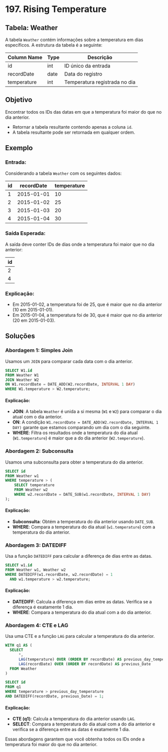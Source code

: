 # 197. Rising Temperature

## Tabela: Weather

A tabela `Weather` contém informações sobre a temperatura em dias específicos. A estrutura da tabela é a seguinte:

| Column Name | Type    | Descrição                        |
|-------------|---------|----------------------------------|
| id          | int     | ID único da entrada               |
| recordDate   | date    | Data do registro                  |
| temperature  | int     | Temperatura registrada no dia    |

## Objetivo

Encontrar todos os IDs das datas em que a temperatura foi maior do que no dia anterior.

- Retornar a tabela resultante contendo apenas a coluna `id`.
- A tabela resultante pode ser retornada em qualquer ordem.

## Exemplo

### Entrada:

Considerando a tabela `Weather` com os seguintes dados:

| id | recordDate | temperature |
|----|------------|-------------|
| 1  | 2015-01-01 | 10          |
| 2  | 2015-01-02 | 25          |
| 3  | 2015-01-03 | 20          |
| 4  | 2015-01-04 | 30          |

### Saída Esperada:

A saída deve conter IDs de dias onde a temperatura foi maior que no dia anterior:

| id |
|----|
| 2  |
| 4  |

### Explicação:

- Em 2015-01-02, a temperatura foi de 25, que é maior que no dia anterior (10 em 2015-01-01).
- Em 2015-01-04, a temperatura foi de 30, que é maior que no dia anterior (20 em 2015-01-03).

## Soluções

### Abordagem 1: Simples Join

Usamos um `JOIN` para comparar cada data com o dia anterior.

```sql
SELECT W1.id
FROM Weather W1
JOIN Weather W2
ON W1.recordDate = DATE_ADD(W2.recordDate, INTERVAL 1 DAY)
WHERE W1.temperature > W2.temperature;
```

#### Explicação:
- **JOIN**: A tabela `Weather` é unida a si mesma (`W1` e `W2`) para comparar o dia atual com o dia anterior.
- **ON**: A condição `W1.recordDate = DATE_ADD(W2.recordDate, INTERVAL 1 DAY)` garante que estamos comparando um dia com o dia seguinte.
- **WHERE**: Filtra os resultados onde a temperatura do dia atual (`W1.temperature`) é maior que a do dia anterior (`W2.temperature`).

### Abordagem 2: Subconsulta

Usamos uma subconsulta para obter a temperatura do dia anterior.

```sql
SELECT id
FROM Weather w1
WHERE temperature > (
    SELECT temperature
    FROM Weather w2
    WHERE w2.recordDate = DATE_SUB(w1.recordDate, INTERVAL 1 DAY)
);
```

#### Explicação:
- **Subconsulta**: Obtém a temperatura do dia anterior usando `DATE_SUB`.
- **WHERE**: Compara a temperatura do dia atual (`w1.temperature`) com a temperatura do dia anterior.

### Abordagem 3: DATEDIFF

Usa a função `DATEDIFF` para calcular a diferença de dias entre as datas.

```sql
SELECT w1.id
FROM Weather w1, Weather w2
WHERE DATEDIFF(w1.recordDate, w2.recordDate) = 1
  AND w1.temperature > w2.temperature;
```

#### Explicação:
- **DATEDIFF**: Calcula a diferença em dias entre as datas. Verifica se a diferença é exatamente 1 dia.
- **WHERE**: Compara a temperatura do dia atual com a do dia anterior.

### Abordagem 4: CTE e LAG

Usa uma CTE e a função `LAG` para calcular a temperatura do dia anterior.

```sql
WITH q1 AS (
  SELECT 
      *,
      LAG(temperature) OVER (ORDER BY recordDate) AS previous_day_temperature,
      LAG(recordDate) OVER (ORDER BY recordDate) AS previous_Date
  FROM Weather
)

SELECT id
FROM q1
WHERE temperature > previous_day_temperature
AND DATEDIFF(recordDate, previous_Date) = 1;
```

#### Explicação:
- **CTE (q1)**: Calcula a temperatura do dia anterior usando `LAG`.
- **SELECT**: Compara a temperatura do dia atual com a do dia anterior e verifica se a diferença entre as datas é exatamente 1 dia.

Essas abordagens garantem que você obtenha todos os IDs onde a temperatura foi maior do que no dia anterior.
```